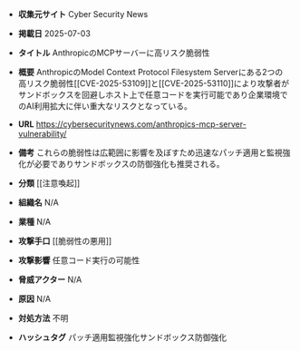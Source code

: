 - **収集元サイト**
Cyber Security News

- **掲載日**
2025-07-03

- **タイトル**
AnthropicのMCPサーバーに高リスク脆弱性

- **概要**
AnthropicのModel Context Protocol Filesystem Serverにある2つの高リスク脆弱性[[CVE-2025-53109]]と[[CVE-2025-53110]]により攻撃者がサンドボックスを回避しホスト上で任意コードを実行可能であり企業環境でのAI利用拡大に伴い重大なリスクとなっている。

- **URL**
https://cybersecuritynews.com/anthropics-mcp-server-vulnerability/

- **備考**
これらの脆弱性は広範囲に影響を及ぼすため迅速なパッチ適用と監視強化が必要でありサンドボックスの防御強化も推奨される。

- **分類**
[[注意喚起]]

- **組織名**
N/A

- **業種**
N/A

- **攻撃手口**
[[脆弱性の悪用]]

- **攻撃影響**
任意コード実行の可能性

- **脅威アクター**
N/A

- **原因**
N/A

- **対処方法**
不明

- **ハッシュタグ**
パッチ適用監視強化サンドボックス防御強化
